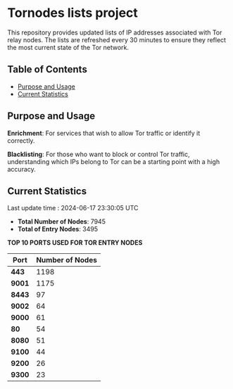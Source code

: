 # Tornodes lists project

This repository provides updated lists of IP addresses associated with Tor relay nodes. The lists are refreshed every 30 minutes to ensure they reflect the most current state of the Tor network.

## Table of Contents

- [Purpose and Usage](#purpose-and-usage)
- [Current Statistics](#current-statistics)


## Purpose and Usage

**Enrichment**: For services that wish to allow Tor traffic or identify it correctly.

**Blacklisting**: For those who want to block or control Tor traffic, understanding which IPs belong to Tor can be a starting point with a high accuracy.

## Current Statistics

Last update time : 2024-06-17 23:30:05 UTC

- **Total Number of Nodes**: 7945
- **Total of Entry Nodes**: 3495

**TOP 10 PORTS USED FOR TOR ENTRY NODES**

| **Port** | **Number of Nodes** |
|------|-----------------|
| **443**   | 1198  |
| **9001**   | 1175  |
| **8443**   | 97  |
| **9002**   | 64  |
| **9000**   | 61  |
| **80**   | 54  |
| **8080**   | 51  |
| **9100**   | 44  |
| **9200**   | 26  |
| **9300**   | 23  |


